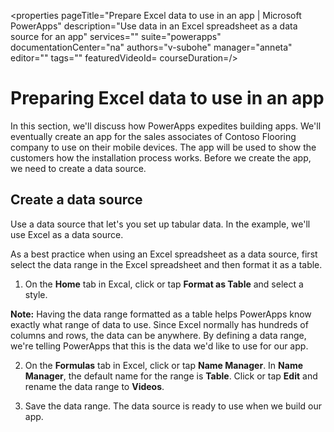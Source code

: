 <properties
   pageTitle="Prepare Excel data to use in an app | Microsoft PowerApps"
   description="Use data in an Excel spreadsheet as a data source for an app"
   services=""
   suite="powerapps"
   documentationCenter="na"
   authors="v-subohe"
   manager="anneta"
   editor=""
   tags=""
   featuredVideoId=
   courseDuration=/>

<tags
   ms.service="powerapps"
   ms.devlang="na"
   ms.topic="get-started-article"
   ms.tgt_pltfrm="na"
   ms.workload="na"
   ms.date="06/29/2017"
   ms.author="v-subohe"/>

# Preparing Excel data to use in an app
In this section, we'll discuss how PowerApps expedites building apps. We'll eventually create an app for the sales associates of Contoso Flooring company to use on their mobile devices. The app will be used to show the customers how the installation process works. Before we create the app, we need to create a data source.

## Create a data source
Use a data source that let's you set up tabular data. In the example, we'll use Excel as a data source.

As a best practice when using an Excel spreadsheet as a data source, first select the data range in the Excel spreadsheet and then format it as a table.

1. On the **Home** tab in Excal, click or tap **Format as Table** and select a style.

  **Note:** Having the data range formatted as a table helps PowerApps know exactly what range of data to use. Since Excel normally has hundreds of columns and rows, the data can be anywhere. By defining a data range, we're telling PowerApps that this is the data we'd like to use for our app.

2. On the **Formulas** tab in Excel, click or tap **Name Manager**. In **Name Manager**, the default name for the range is **Table**. Click or tap **Edit** and rename the data range to **Videos**.

3. Save the data range. The data source is ready to use when we build our app.
